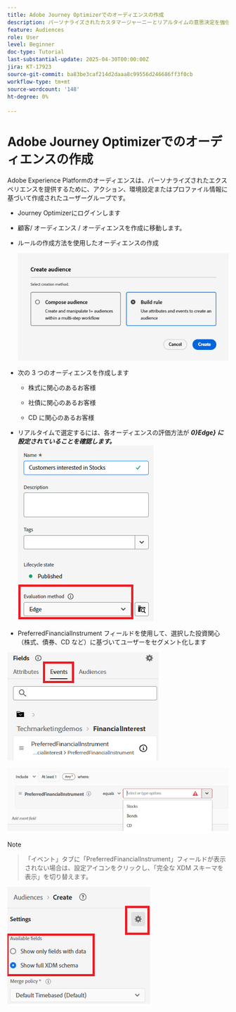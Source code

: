 ```yaml
---
title: Adobe Journey Optimizerでのオーディエンスの作成
description: パーソナライズされたカスタマージャーニーとリアルタイムの意思決定を強化するために、AJOでターゲットオーディエンスを定義および構築する方法について説明します
feature: Audiences
role: User
level: Beginner
doc-type: Tutorial
last-substantial-update: 2025-04-30T00:00:00Z
jira: KT-17923
source-git-commit: ba83be3caf214d2daaa8c99556d246686ff3f0cb
workflow-type: tm+mt
source-wordcount: '148'
ht-degree: 0%

---
```


# Adobe Journey Optimizerでのオーディエンスの作成


Adobe Experience Platformのオーディエンスは、パーソナライズされたエクスペリエンスを提供するために、アクション、環境設定またはプロファイル情報に基づいて作成されたユーザーグループです。

* Journey Optimizerにログインします
* 顧客/ オーディエンス / オーディエンスを作成に移動します。
* ルールの作成方法を使用したオーディエンスの作成

  ![ オーディエンス ](assets/rule-based-audience.png)

* 次の 3 つのオーディエンスを作成します

   * 株式に関心のあるお客様

   * 社債に関心のあるお客様

   * CD に関心のあるお客様


* リアルタイムで選定するには、各オーディエンスの評価方法が **_0}Edge} に設定されていることを確認します。_**
  ![ エッジオーディエンス ](assets/audience-edge.png)

* PreferredFinancialInstrument フィールドを使用して、選択した投資関心（株式、債券、CD など）に基づいてユーザーをセグメント化します

![ イベント ](assets/event-attribute.png)

![ 優先金融商品 ](assets/stock-customers.png)




>[!NOTE]
>
>>「イベント」タブに「PreferredFinancialInstrument」フィールドが表示されない場合は、設定アイコンをクリックし、「完全な XDM スキーマを表示」を切り替えます。



![toggle-full-xdm-schema](assets/show-custom-fields.png)


